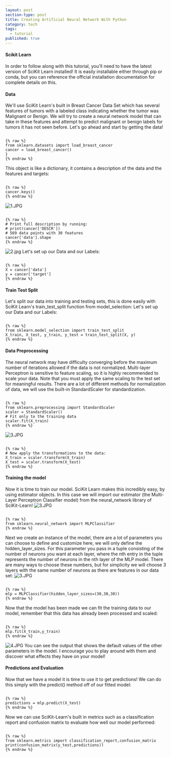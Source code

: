 ```yaml
---
layout: post
section-type: post
title: Creating Artificial Neural Network With Python
category: tech
tags:
  - tutorial
published: true
---
```

#### Scikit Learn
In order to follow along with this tutorial, you'll need to have the latest version of SciKit Learn installed! It is easily installable either through pip or conda, but you can reference the official installation documentation for complete details on this.
#### Data
We'll use SciKit Learn's built in Breast Cancer Data Set which has several features of tumors with a labeled class indicating whether the tumor was Malignant or Benign. We will try to create a neural network model that can take in these features and attempt to predict malignant or benign labels for tumors it has not seen before. Let's go ahead and start by getting the data!
<pre><code data-trim class="c">
{% raw %}
from sklearn.datasets import load_breast_cancer
cancer = load_breast_cancer()
}
{% endraw %}
</code></pre>
This object is like a dictionary, it contains a description of the data and the features and targets:
<pre><code data-trim class="c">
{% raw %}
cancer.keys()
{% endraw %}
</code></pre>
![1.JPG]({{site.baseurl}}/img/1.JPG)
<pre><code data-trim class="c">
{% raw %}
# Print full description by running:
# print(cancer['DESCR'])
# 569 data points with 30 features
cancer['data'].shape
{% endraw %}
</code></pre>
![2.jpg]({{site.baseurl}}/img/2.jpg)
Let's set up our Data and our Labels:
<pre><code data-trim class="c">
{% raw %}
X = cancer['data']
y = cancer['target']
{% endraw %}
</code></pre>
#### Train Test Split
Let's split our data into training and testing sets, this is done easily with SciKit Learn's train_test_split function from model_selection:
Let's set up our Data and our Labels:
<pre><code data-trim class="c">
{% raw %}
from sklearn.model_selection import train_test_split
X_train, X_test, y_train, y_test = train_test_split(X, y)
{% endraw %}
</code></pre>
#### Data Preprocessing
The neural network may have difficulty converging before the maximum number of iterations allowed if the data is not normalized. Multi-layer Perceptron is sensitive to feature scaling, so it is highly recommended to scale your data. Note that you must apply the same scaling to the test set for meaningful results. There are a lot of different methods for normalization of data, we will use the built-in StandardScaler for standardization.
<pre><code data-trim class="c">
{% raw %}
from sklearn.preprocessing import StandardScaler
scaler = StandardScaler()
# Fit only to the training data
scaler.fit(X_train)
{% endraw %}
</code></pre>
![3.JPG]({{site.baseurl}}/_posts/3.JPG)
<pre><code data-trim class="c">
{% raw %}
# Now apply the transformations to the data:
X_train = scaler.transform(X_train)
X_test = scaler.transform(X_test)
{% endraw %}
</code></pre>
#### Training the model
Now it is time to train our model. SciKit Learn makes this incredibly easy, by using estimator objects. In this case we will import our estimator (the Multi-Layer Perceptron Classifier model) from the neural_network library of SciKit-Learn!
![3.JPG]({{site.baseurl}}/_posts/3.JPG)
<pre><code data-trim class="c">
{% raw %}
from sklearn.neural_network import MLPClassifier
{% endraw %}
</code></pre>
Next we create an instance of the model, there are a lot of parameters you can choose to define and customize here, we will only define the hidden_layer_sizes. For this parameter you pass in a tuple consisting of the number of neurons you want at each layer, where the nth entry in the tuple represents the number of neurons in the nth layer of the MLP model. There are many ways to choose these numbers, but for simplicity we will choose 3 layers with the same number of neurons as there are features in our data set:
![3.JPG]({{site.baseurl}}/_posts/3.JPG)
<pre><code data-trim class="c">
{% raw %}
mlp = MLPClassifier(hidden_layer_sizes=(30,30,30))
{% endraw %}
</code></pre>
Now that the model has been made we can fit the training data to our model, remember that this data has already been processed and scaled:
<pre><code data-trim class="c">
{% raw %}
mlp.fit(X_train,y_train)
{% endraw %}
</code></pre>
![4.JPG]({{site.baseurl}}/_posts/4.JPG)
You can see the output that shows the default values of the other parameters in the model. I encourage you to play around with them and discover what effects they have on your model!
#### Predictions and Evaluation
Now that we have a model it is time to use it to get predictions! We can do this simply with the predict() method off of our fitted model:
<pre><code data-trim class="c">
{% raw %}
predictions = mlp.predict(X_test)
{% endraw %}
</code></pre>
Now we can use SciKit-Learn's built in metrics such as a classification report and confusion matrix to evaluate how well our model performed:
<pre><code data-trim class="c">
{% raw %}
from sklearn.metrics import classification_report,confusion_matrix
print(confusion_matrix(y_test,predictions))
{% endraw %}
</code></pre>







